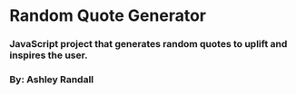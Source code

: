 # Random Quote Generator

### JavaScript project that generates random quotes to uplift and inspires the user.
### By: Ashley Randall
